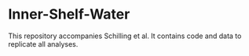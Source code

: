 # Inner-Shelf-Water
This repository accompanies Schilling et al.
It contains code and data to replicate all analyses.
